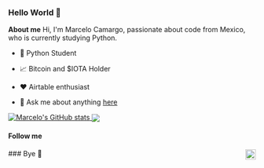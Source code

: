 ### Hello World 👋
**About me**
Hi, I'm Marcelo Camargo, passionate about code from Mexico, who is currently studying Python.

- 💼 Python Student

- 📈 Bitcoin and $IOTA Holder

- ❤️ Airtable enthusiast

- 💬 Ask me about anything [here](https://github.com/Eltalchelo/Eltalchelo/issues)


[![Marcelo's GitHub
stats](https://github-readme-stats.vercel.app/api?username=Eltalchelo&count_private=true&show_icons=true&show_icons=true)
<a href="https://github.com/Eltalchelo/github-readme-stats"><img align="center"
        src="https://github-readme-stats.vercel.app/api/top-langs/?username=eltalchelo&layout=compact&theme=buefy&hide_border=true" /></a>
](https://github.com/anuraghazra/github-readme-stats)


#### Follow me


<a href="https://twitter.com/eltalchelo">
    <img align="right" alt="Anurag Hazra | Twitter" width="21px"
        src="https://raw.githubusercontent.com/anuraghazra/anuraghazra/master/assets/twitter.svg" />
</a>### Bye 👋

<!--
**Eltalchelo/Eltalchelo** is a ✨ _special_ ✨ repository because its `README.md` (this file) appears on your GitHub profile.

Here are some ideas to get you started:

- 🔭 I’m currently working on ...
- 🌱 I’m currently learning ...
- 👯 I’m looking to collaborate on ...
- 🤔 I’m looking for help with ...
- 💬 Ask me about ...
- 📫 How to reach me: ...
- 😄 Pronouns: ...
- ⚡ Fun fact: ...
-->
